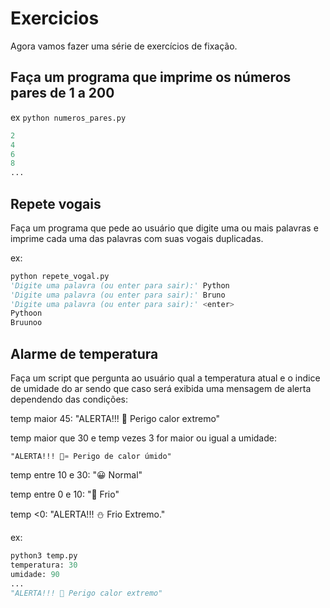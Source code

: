 # Exercicios

Agora vamos fazer uma série de exercícios de fixação.

## Faça um programa que imprime os números pares de 1 a 200
ex ```python numeros_pares.py```

```python
2
4
6
8
...
```

## Repete vogais

Faça um programa que pede ao usuário que digite uma ou mais palavras e imprime cada uma das palavras com suas vogais duplicadas.

ex:

```python
python repete_vogal.py
'Digite uma palavra (ou enter para sair):' Python
'Digite uma palavra (ou enter para sair):' Bruno
'Digite uma palavra (ou enter para sair):' <enter>
Pythoon
Bruunoo
```

## Alarme de temperatura

Faça um script que pergunta ao usuário qual a temperatura atual e o indice de umidade do ar sendo que caso será exibida uma mensagem de alerta dependendo das condições:

temp maior 45: "ALERTA!!! 🥵 Perigo calor extremo"

temp maior que 30 e temp vezes 3 for maior ou igual a umidade:

    "ALERTA!!! 🥵♒ Perigo de calor úmido"

temp entre 10 e 30: "😀 Normal"

temp entre 0 e 10: "🥶 Frio"

temp <0: "ALERTA!!! ⛄ Frio Extremo."

ex:

```python
python3 temp.py 
temperatura: 30
umidade: 90
... 
"ALERTA!!! 🥵 Perigo calor extremo"
````

